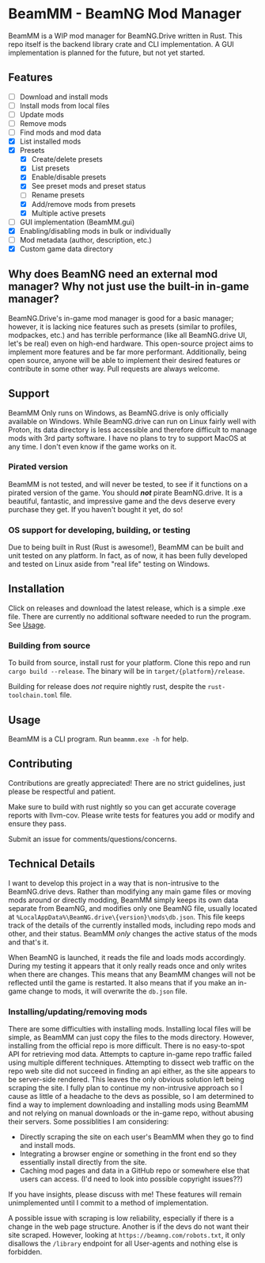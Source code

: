 # BeamMM - BeamNG Mod Manager

BeamMM is a WIP mod manager for BeamNG.Drive written in Rust. This repo itself is the backend library crate and CLI implementation. A GUI implementation is planned for the future, but not yet started.

## Features

- [ ] Download and install mods
- [ ] Install mods from local files
- [ ] Update mods
- [ ] Remove mods
- [ ] Find mods and mod data
- [x] List installed mods
- [x] Presets
  - [x] Create/delete presets
  - [x] List presets
  - [x] Enable/disable presets
  - [x] See preset mods and preset status
  - [ ] Rename presets
  - [x] Add/remove mods from presets
  - [x] Multiple active presets
- [ ] GUI implementation (BeamMM.gui)
- [x] Enabling/disabling mods in bulk or individually
- [ ] Mod metadata (author, description, etc.)
- [x] Custom game data directory

## Why does BeamNG need an external mod manager? Why not just use the built-in in-game manager?

BeamNG.Drive's in-game mod manager is good for a basic manager; however, it is lacking nice features such as presets (similar to profiles, modpackes, etc.) and has terrible performance (like all BeamNG.drive UI, let's be real) even on high-end hardware. This open-source project aims to implement more features and be far more performant. Additionally, being open source, anyone will be able to implement their desired features or contribute in some other way. Pull requests are always welcome.

## Support

BeamMM Only runs on Windows, as BeamNG.drive is only officially available on Windows. While BeamNG.drive can run on Linux fairly well with Proton, its data directory is less accessible and therefore difficult to manage mods with 3rd party software. I have no plans to try to support MacOS at any time. I don't even know if the game works on it.

### Pirated version

BeamMM is not tested, and will never be tested, to see if it functions on a pirated version of the game. You should ***not*** pirate BeamNG.drive. It is a beautiful, fantastic, and impressive game and the devs deserve every purchase they get. If you haven't bought it yet, do so!

### OS support for developing, building, or testing

Due to being built in Rust (Rust is awesome!), BeamMM can be built and unit tested on any platform. In fact, as of now, it has been fully developed and tested on Linux aside from "real life" testing on Windows.

## Installation

Click on releases and download the latest release, which is a simple .exe file. There are currently no additional software needed to run the program. See [Usage](#usage).

### Building from source

To build from source, install rust for your platform. Clone this repo and run `cargo build --release`. The binary will be in `target/{platform}/release`.

Building for release does *not* require nightly rust, despite the `rust-toolchain.toml` file.

## Usage

BeamMM is a CLI program. Run `beammm.exe -h` for help.

## Contributing

Contributions are greatly appreciated! There are no strict guidelines, just please be respectful and patient.

Make sure to build with rust nightly so you can get accurate coverage reports with llvm-cov. Please write tests for features you add or modify and ensure they pass.

Submit an issue for comments/questions/concerns.

## Technical Details

I want to develop this project in a way that is non-intrusive to the BeamNG.drive devs. Rather than modifying any main game files or moving mods around or directly modding, BeamMM simply keeps its own data separate from BeamNG, and modifies only one BeamNG file, usually located at `%LocalAppData%\BeamNG.drive\{version}\mods\db.json`. This file keeps track of the details of the currently installed mods, including repo mods and other, and their status. BeamMM *only* changes the active status of the mods and that's it.

When BeamNG is launched, it reads the file and loads mods accordingly. During my testing it appears that it only really reads once and only writes when there are changes. This means that any BeamMM changes will not be reflected until the game is restarted. It also means that if you make an in-game change to mods, it will overwrite the `db.json` file.

### Installing/updating/removing mods

There are some difficulties with installing mods. Installing local files will be simple, as BeamMM can just copy the files to the mods directory. However, installing from the official repo is more difficult. There is no easy-to-spot API for retrieving mod data. Attempts to capture in-game repo traffic failed using multiple different techniques. Attempting to dissect web traffic on the repo web site did not succeed in finding an api either, as the site appears to be server-side rendered. This leaves the only obvious solution left being scraping the site. I fully plan to continue my non-intrusive approach so I cause as little of a headache to the devs as possible, so I am determined to find a way to implement downloading and installing mods using BeamMM and not relying on manual downloads or the in-game repo, without abusing their servers. Some possiblities I am considering:

* Directly scraping the site on each user's BeamMM when they go to find and install mods.
* Integrating a browser engine or something in the front end so they essentially install directly from the site.
* Caching mod pages and data in a GitHub repo or somewhere else that users can access. (I'd need to look into possible copyright issues??)

If you have insights, please discuss with me! These features will remain unimplemented until I commit to a method of implementation.

A possible issue with scraping is low reliability, especially if there is a change in the web page structure. Another is if the devs do not want their site scraped. However, looking at `https://beamng.com/robots.txt`, it only disallows the `/library` endpoint for all User-agents and nothing else is forbidden.

